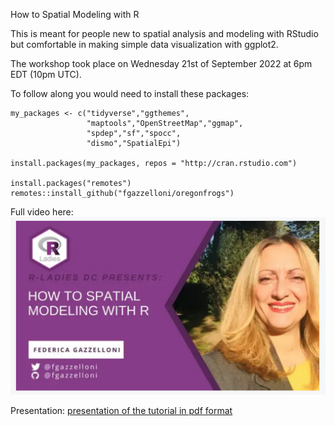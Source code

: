 How to Spatial Modeling with R


This is meant for people new to spatial analysis and modeling with RStudio but comfortable in making simple data visualization with ggplot2.


The workshop took place on Wednesday 21st of September 2022 at 6pm EDT (10pm UTC).

To follow along you would need to install these packages:
```{r}
my_packages <- c("tidyverse","ggthemes",
                 "maptools","OpenStreetMap","ggmap",
                 "spdep","sf","spocc",
                 "dismo","SpatialEpi")

install.packages(my_packages, repos = "http://cran.rstudio.com")

install.packages("remotes")
remotes::install_github("fgazzelloni/oregonfrogs")
```


Full video here:
[![Full video here](images/canvas.png)](https://youtu.be/oYRnA-8ncPU)

Presentation: [presentation of the tutorial in pdf format](presentation.pdf)




